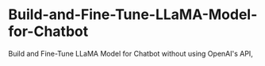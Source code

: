 # Build-and-Fine-Tune-LLaMA-Model-for-Chatbot
Build and Fine-Tune LLaMA Model for Chatbot without using OpenAI's API, 
